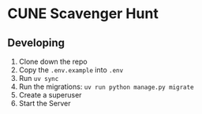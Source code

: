 # CUNE Scavenger Hunt

## Developing

1. Clone down the repo
1. Copy the `.env.example` into `.env`
1. Run `uv sync`
1. Run the migrations: `uv run python manage.py migrate`
1. Create a superuser
1. Start the Server
